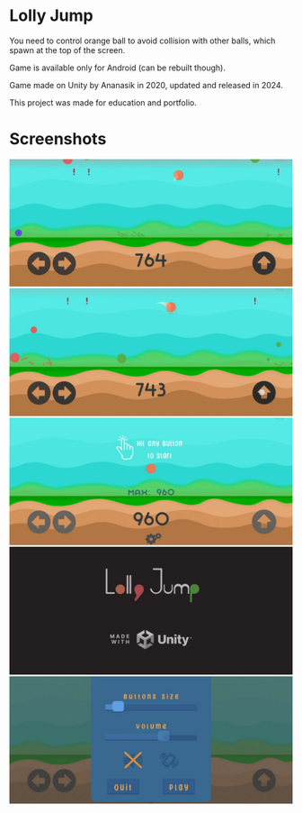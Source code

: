# Lolly Jump

You need to control orange ball to avoid collision with other balls, which spawn at the top of the screen.

Game is available only for Android (can be rebuilt though).

Game made on Unity by Ananasik in 2020, updated and released in 2024.

This project was made for education and portfolio.

# Screenshots

<img src="./Screenshots/screenshot1.jpg">
<img src="./Screenshots/screenshot2.jpg">
<img src="./Screenshots/screenshot3.jpg">
<img src="./Screenshots/screenshot4.jpg">
<img src="./Screenshots/screenshot5.jpg">